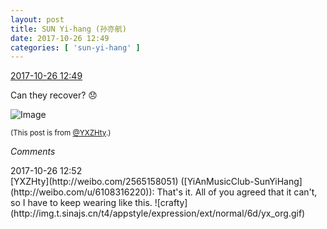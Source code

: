 ```yaml
---
layout: post
title: SUN Yi-hang (孙亦航)
date: 2017-10-26 12:49
categories: [ 'sun-yi-hang' ]
---
```


<div class="weibo-info">
  <a href="http://weibo.com/2565158051/Fs97w6TYV">2017-10-26 12:49</a>
</div>

Can they recover? :disappointed:

<!-- more -->

![Image](http://wx3.sinaimg.cn/mw690/98e534a3gy1fkvjwvdv9qj20qo0qoqc7.jpg)

<small>(This post is from [@YXZHty](http://weibo.com/2565158051).)</small>

*Comments*

<div class="weibo-info">2017-10-26 12:52</div>
[YXZHty](http://weibo.com/2565158051) ([YiAnMusicClub-SunYiHang](http://weibo.com/u/6108316220)): That's it. All of you agreed that it can't, so I have to keep wearing like this. ![crafty](http://img.t.sinajs.cn/t4/appstyle/expression/ext/normal/6d/yx_org.gif)
